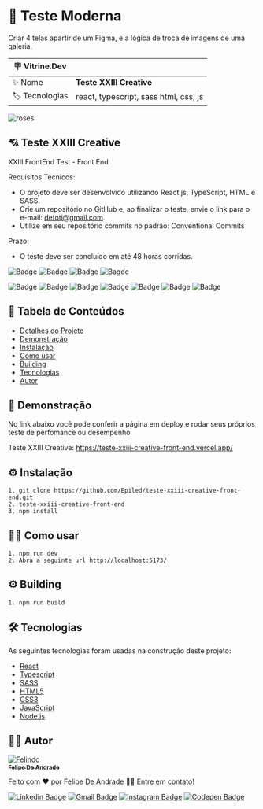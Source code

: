 # 📖 Teste Moderna

Criar 4 telas apartir de um Figma, e a lógica de troca de imagens de uma galeria.

| :placard: Vitrine.Dev |     |
| -------------  | --- |
| :sparkles: Nome        | **Teste XXIII Creative**
| :label: Tecnologias | react, typescript, sass html, css, js

![roses](https://github.com/user-attachments/assets/ce6e7dcf-7208-4dcb-b7e3-974996463f44)

<h2 id="detalhes-do-projeto"> 💘 Teste XXIII Creative </h2>

XXIII FrontEnd Test - Front End

Requisitos Técnicos:
- O projeto deve ser desenvolvido utilizando React.js, TypeScript, HTML e SASS.
- Crie um repositório no GitHub e, ao finalizar o teste, envie o link para o e-mail: detoti@gmail.com.
- Utilize em seu repositório commits no padrão: Conventional Commits

Prazo:
- O teste deve ser concluído em até 48 horas corridas.

<!---
Critérios de Avaliação:
- As submissões serão avaliadas por ordem de envio.
- Serão considerados os seguintes critérios:
  - Capacidade de estilização com SASS.
  - Capacidade de Componentização.
  - Estruturação do HTML, mantendo a semântica e a organização do código.
  - Lógica do código, com foco em clareza, eficiência e boas práticas.
  - Organização do Projeto.

Design:
- Não é permitido o uso de bibliotecas externas de design.
- A interface deve ser pensada como um Web-App.
- Atenção aos detalhes no layout é essencial.

Lógica:
- O usuário deve conseguir navegar entre as telas e adicionar as fotos ao profile.

Extra:
- Não deixe de entregar o teste, envie tudo que foi produzido mesmo que não chegue ao fim.

-->

![Badge](https://img.shields.io/github/last-commit/Epiled/teste-xxiii-creative-front-end?style=for-the-badge)
![Badge](https://img.shields.io/github/languages/code-size/Epiled/teste-xxiii-creative-front-end?style=for-the-badge)
![Badge](https://img.shields.io/github/languages/count/Epiled/teste-xxiii-creative-front-end?style=for-the-badge)
![Bagde](https://img.shields.io/badge/repo%20status-Beta-cyan?style=for-the-badge)

![Badge](https://img.shields.io/badge/-React-61DAFB?style=for-the-badge&logo=react&logoColor=black)
![Badge](https://img.shields.io/badge/-Typescript-3178C6?style=for-the-badge&logo=typescript&logoColor=white)
![Badge](https://img.shields.io/badge/-Sass-CC6699?style=for-the-badge&logo=sass&logoColor=white)
![Badge](https://img.shields.io/badge/-HTML5-E34F26?style=for-the-badge&logo=html5&logoColor=white)
![Badge](https://img.shields.io/badge/-CSS3-1572B6?style=for-the-badge&logo=css3&logoColor=white)
![Badge](https://img.shields.io/badge/-JS-F7DF1E?style=for-the-badge&logo=javascript&logoColor=black)
![Badge](https://img.shields.io/badge/-Node.js-339933?style=for-the-badge&logo=node.js&logoColor=white)

<h2> 📑 Tabela de Conteúdos </h2>

  <!-- 
   * [Performance](#performance)
   * [Referência](#referencia)
  -->

<!--ts-->
   * [Detalhes do Projeto](#detalhes-do-projeto)
   * [Demonstração](#demonstracao)
   * [Instalação](#instalacao)
   * [Como usar](#como-usar)
   * [Building](#building)
   * [Tecnologias](#tecnologias)
   * [Autor](#autor)
<!--te-->

<!--
<h2 id="referencia"> 🔖 Referência </h2>
<p>
  Os arquivos de wireframes podem ser visto ou editados no seguinte link.
<p>
<p>
  Figma: <a href="https://www.figma.com/file/bPKnwKLoP0TXZIWW0lKC3j/Teste-Front-End-Jr-(Copy)?type=design&node-id=0%3A1&mode=design&t=CHrQ8oxakRwqSGo0-1">Teste Front-End - Econverse</a>
</p>
-->

<h2 id="demonstracao"> 👀 Demonstração </h2>

<p>No link abaixo você pode conferir a página em deploy e rodar seus próprios teste de perfomance ou desempenho</p>
<p>Teste XXIII Creative: <a href="https://teste-xxiii-creative-front-end.vercel.app/">https://teste-xxiii-creative-front-end.vercel.app/</a></p>

<!--
https://github.com/Epiled/teste-front-end-jr/assets/55258483/349b8289-b663-43ef-a839-121c7cfefa76

https://github.com/Epiled/teste-front-end-jr/assets/55258483/6b25026c-6d91-485e-8a88-06444b04251d

<h2 id="performance"> 📈 Performance Lighthouse </h2>

![lighthouse-01](https://github.com/Epiled/teste-noweb/assets/55258483/23eded5b-bdf0-4a81-af82-44b6d31d54a7)
-->

<h2 id="instalacao"> ⚙ Instalação </h2>

```
1. git clone https://github.com/Epiled/teste-xxiii-creative-front-end.git
2. teste-xxiii-creative-front-end
3. npm install
```

<h2 id="como-usar"> 👩‍🏫 Como usar </h2>

```
1. npm run dev
2. Abra a seguinte url http://localhost:5173/
```

<h2 id="building"> ⚙ Building </h2>

```
1. npm run build
```

<h2 id="tecnologias"> 🛠 Tecnologias </h2>

As seguintes tecnologias foram usadas na construção deste projeto:

<ul>
  <li><a href="https://react.dev/" target="_blank">React</a></li>
  <li><a href="https://www.typescriptlang.org/" target="_blank">Typescript</a></li>
  <li><a href="https://sass-lang.com/" target="_blank">SASS</a></li>
  <li><a href="https://www.w3schools.com/html/default.asp" target="_blank">HTML5</a></li>
  <li><a href="https://www.w3schools.com/css/default.asp" target="_blank">CSS3</a></li>
  <li><a href="https://www.w3schools.com/js/default.asp" target="_blank">JavaScript</a></li>
  <li><a href="https://nodejs.org/en" target="_blank">Node.js</a></li>
</ul>

<h2 id="autor"> 👨‍💻 Autor </h2>

<a href="https://github.com/Epiled">

![Felindo](https://user-images.githubusercontent.com/55258483/178338085-2cea8bf2-6d0c-409a-9d0e-23359b7d303e.png)
 <br />
 <sub><b>Felipe De Andrade</b></sub></a>

Feito com ❤️ por Felipe De Andrade 👋🏽 Entre em contato!

[![Linkedin Badge](https://img.shields.io/badge/-Felipe-blue?style=flat-square&logo=Linkedin&logoColor=white&link=https://www.linkedin.com/in/fademendonca/)](https://www.linkedin.com/in/fademendonca/)
[![Gmail Badge](https://img.shields.io/badge/-felipe.deam98@gmail.com-c14438?style=flat-square&logo=Gmail&logoColor=white&link=mailto:felipe.deam98@gmail.com)](mailto:felipe.deam98@gmail.com)
[![Instagram Badge](https://img.shields.io/badge/-Instagram-e4405f?style=flat-square&logo=Instagram&logoColor=white&link=https://www.instagram.com/felipe.deam/)](https://www.instagram.com/felipe.deam/)
[![Codepen Badge](https://img.shields.io/badge/-Codepen-000000?style=flat-square&logo=Codepen&logoColor=white&link=https://codepen.io/epiled)](https://codepen.io/epiled)
